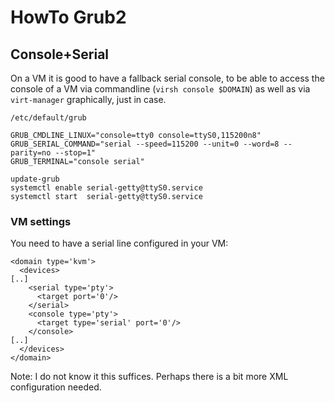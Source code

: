 # HowTo Grub2

## Console+Serial

On a VM it is good to have a fallback serial console, to be able to access the console of a VM via commandline (`virsh console $DOMAIN`) as well as via `virt-manager` graphically, just in case.

`/etc/default/grub`

```
GRUB_CMDLINE_LINUX="console=tty0 console=ttyS0,115200n8"
GRUB_SERIAL_COMMAND="serial --speed=115200 --unit=0 --word=8 --parity=no --stop=1"
GRUB_TERMINAL="console serial"
```

```
update-grub
systemctl enable serial-getty@ttyS0.service
systemctl start  serial-getty@ttyS0.service
```

### VM settings

You need to have a serial line configured in your VM:

```
<domain type='kvm'>
  <devices>
[..]
    <serial type='pty'>
      <target port='0'/>
    </serial>
    <console type='pty'>
      <target type='serial' port='0'/>
    </console>
[..]
  </devices>
</domain>
```

Note: I do not know it this suffices.  Perhaps there is a bit more XML configuration needed.
